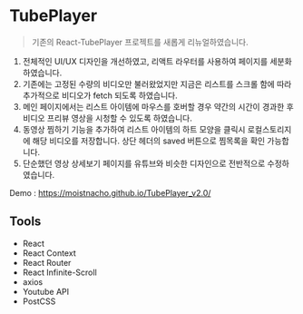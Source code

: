 # TubePlayer

> 기존의 React-TubePlayer 프로젝트를 새롭게 리뉴얼하였습니다.

1. 전체적인 UI/UX 디자인을 개선하였고, 리액트 라우터를 사용하여 페이지를 세분화 하였습니다.
2. 기존에는 고정된 수량의 비디오만 불러왔었지만 지금은 리스트를 스크롤 함에 따라 추가적으로 비디오가 fetch 되도록 하였습니다.
3. 메인 페이지에서는 리스트 아이템에 마우스를 호버할 경우 약간의 시간이 경과한 후 비디오 프리뷰 영상을 시청할 수 있도록 하였습니다.
4. 동영상 찜하기 기능을 추가하여 리스트 아이템의 하트 모양을 클릭시 로컬스토리지에 해당 비디오를 저장합니다. 상단 헤더의 saved 버튼으로 찜목록을 확인 가능합니다.
5. 단순했던 영상 상세보기 페이지를 유튜브와 비슷한 디자인으로 전반적으로 수정하였습니다.

Demo : https://moistnacho.github.io/TubePlayer_v2.0/

## Tools

- React
- React Context
- React Router
- React Infinite-Scroll
- axios
- Youtube API
- PostCSS

<!-- ## Windows Preview

![TP1](https://user-images.githubusercontent.com/59498305/102708351-d39a9780-42e5-11eb-9a53-ff6dbffa23ac.PNG)

![TP2](https://user-images.githubusercontent.com/59498305/102708452-8d920380-42e6-11eb-8c44-3eaf80359bc1.PNG)

![TP3](https://user-images.githubusercontent.com/59498305/102708453-8ec33080-42e6-11eb-95a3-05cb61a1b9e6.PNG)

## Mobile Preview

![TP4](https://user-images.githubusercontent.com/59498305/102708444-84a13200-42e6-11eb-9637-59cb3f2ef4f5.PNG)

![TP5](https://user-images.githubusercontent.com/59498305/102708447-8539c880-42e6-11eb-9ef7-114686913b62.PNG) -->
